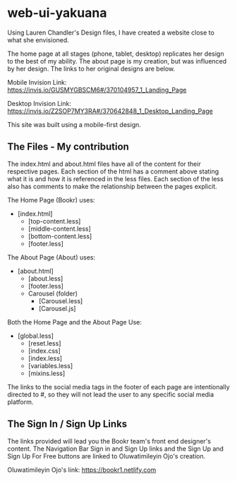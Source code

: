 # web-ui-yakuana

Using Lauren Chandler's Design files, I have created a website close to what she envisioned. 

The home page at all stages (phone, tablet, desktop) replicates her design to the best of my ability. 
The about page is my creation, but was influenced by her design. 
The links to her original designs are below.

Mobile Invision Link:
https://invis.io/GUSMYGBSCM6#/370104957_1_Landing_Page

Desktop Invision Link:
https://invis.io/Z2SOP7MY3RA#/370642848_1_Desktop_Landing_Page

This site was built using a mobile-first design. 

## The Files - My contribution 

The index.html and about.html files have all of the content for their respective pages. Each section of the html has a comment above stating what it is and how it is referenced in the less files. Each section of the less also has comments to make the relationship between the pages explicit. 

The Home Page (Bookr) uses: 
* [index.html] 
    * [top-content.less]
    * [middle-content.less]
    * [bottom-content.less]
    * [footer.less]

The About Page (About) uses: 
* [about.html]
    * [about.less]
    * [footer.less]
    * Carousel (folder)
        * [Carousel.less]
        * [Carousel.js]

Both the Home Page and the About Page Use: 
* [global.less] 
    * [reset.less] 
    * [index.css] 
    * [index.less]
    * [variables.less]  
    * [mixins.less]

The links to the social media tags in the footer of each page are intentionally directed to #, so they will not lead the user to any specific social media platform. 


## The Sign In / Sign Up Links 

The links provided will lead you the Bookr team's front end designer's content. The Navigation Bar Sign in and Sign Up links and the Sign Up and Sign Up For Free buttons are linked to Oluwatimileyin Ojo's creation. 

Oluwatimileyin Ojo's link: 
https://bookr1.netlify.com
